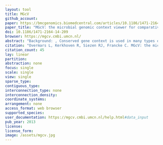 ```yaml
---
layout: tool 
title: MGcV
github_account: 
paper: https://bmcgenomics.biomedcentral.com/articles/10.1186/1471-2164-14-209
paper_title: "MGcV: the microbial genomic context viewer for comparative genome analysis"
doi: 10.1186/1471-2164-14-209
browser: https://mgcv.cmbi.umcn.nl/
abstract: "Background: , Conserved gene context is used in many types of comparative genome analyses. It is used to provide leads on gene function, to guide the discovery of regulatory sequences, but also to aid in the reconstruction of metabolic networks. We present the Microbial Genomic context Viewer (MGcV), an interactive, web-based application tailored to strengthen the practice of manual comparative genome context analysis for bacteria., , Results: , MGcV is a versatile, easy-to-use tool that renders a visualization of the genomic context of any set of selected genes, genes within a phylogenetic tree, genomic segments, or regulatory elements. It is tailored to facilitate laborious tasks such as the interactive annotation of gene function, the discovery of regulatory elements, or the sequence-based reconstruction of gene regulatory networks. We illustrate that MGcV can be used in gene function annotation by visually integrating information on prokaryotic genes, like their annotation as available from NCBI with other annotation data such as Pfam domains, sub-cellular location predictions and gene-sequence characteristics such as GC content. We also illustrate the usefulness of the interactive features that allow the graphical selection of genes to facilitate data gathering (e.g. upstream regions, ID’s or annotation), in the analysis and reconstruction of transcription regulation. Moreover, putative regulatory elements and their corresponding scores or data from RNA-seq and microarray experiments can be uploaded, visualized and interpreted in (ranked-) comparative context maps. The ranked maps allow the interpretation of predicted regulatory elements and experimental data in light of each other., , Conclusion: , MGcV advances the manual comparative analysis of genes and regulatory elements by providing fast and flexible integration of gene related data combined with straightforward data retrieval. MGcV is available at http://mgcv.cmbi.ru.nl."
citation: "Overmars L, Kerkhoven R, Siezen RJ, Francke C. MGcV: the microbial genomic context viewer for comparative genome analysis. BMC Genomics. bmcgenomics.biomedcentral.com; 2013;14: 209."
citation_count: 45
lay: linear
partition: 
abstraction: none
focus: single
scale: single
view: single
sparse_type: 
contiguous_type: 
interconnection_type: none
interconnection_density: 
coordinate_systems: 
arrangement: none
access_format: web browser
supported_species: 
user_documentation: https://mgcv.cmbi.umcn.nl/help.html#data_input
pub_year: 2013
license: 
license_form: 
image: /assets/mgcv.jpg
---
```

